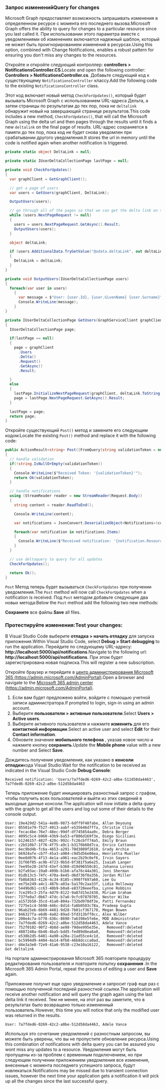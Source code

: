 <!-- markdownlint-disable MD002 MD041 -->

### <a name="query-for-changes"></a><span data-ttu-id="8f046-101">Запрос изменений</span><span class="sxs-lookup"><span data-stu-id="8f046-101">Query for changes</span></span>

<span data-ttu-id="8f046-102">Microsoft Graph предоставляет возможность запрашивать изменения в определенном ресурсе с момента его последнего вызова.</span><span class="sxs-lookup"><span data-stu-id="8f046-102">Microsoft Graph offers the ability to query for changes to a particular resource since you last called it.</span></span> <span data-ttu-id="8f046-103">При использовании этого параметра вместе с уведомлениями об изменениях включается надежный шаблон, который не может быть проигнорированием изменений в ресурсах.</span><span class="sxs-lookup"><span data-stu-id="8f046-103">Using this option, combined with Change Notifications, enables a robust pattern for ensuring you don't miss any changes to the resources.</span></span>

<span data-ttu-id="8f046-104">Откройте и откройте следующий контроллер: **controllers > NotificationsController.CS**.</span><span class="sxs-lookup"><span data-stu-id="8f046-104">Locate and open the following controller: **Controllers > NotificationsController.cs**.</span></span>
<span data-ttu-id="8f046-105">Добавьте следующий код к существующему `NotificationsController` классу.</span><span class="sxs-lookup"><span data-stu-id="8f046-105">Add the following code to the existing `NotificationsController` class.</span></span>

<span data-ttu-id="8f046-106">Этот код включает новый метод `CheckForUpdates()`, который будет вызывать Microsoft Graph с использованием URL-адреса Дельта, а затем страницы по результатам до тех пор, пока не `deltalink` обнаружит новый на завершающей странице результатов.</span><span class="sxs-lookup"><span data-stu-id="8f046-106">This code includes a new method, `CheckForUpdates()`, that will call the Microsoft Graph using the delta url and then pages through the results until it finds a new `deltalink` on the final page of results.</span></span> <span data-ttu-id="8f046-107">URL-адрес сохраняется в памяти до тех пор, пока код не будет снова уведомлен при срабатывании другого уведомления.</span><span class="sxs-lookup"><span data-stu-id="8f046-107">It stores the url in memory until the code is notified again when another notification is triggered.</span></span>

```csharp
private static object DeltaLink = null;

private static IUserDeltaCollectionPage lastPage = null;

private void CheckForUpdates()
{
  var graphClient = GetGraphClient();

  // get a page of users
  var users = GetUsers(graphClient, DeltaLink);

  OutputUsers(users);

  // go through all of the pages so that we can get the delta link on the last page.
  while (users.NextPageRequest != null)
  {
    users = users.NextPageRequest.GetAsync().Result;
    OutputUsers(users);
  }

  object deltaLink;

  if (users.AdditionalData.TryGetValue("@odata.deltaLink", out deltaLink))
  {
    DeltaLink = deltaLink;
  }
}

private void OutputUsers(IUserDeltaCollectionPage users)
{
  foreach(var user in users)
    {
      var message = $"User: {user.Id}, {user.GivenName} {user.Surname}";
      Console.WriteLine(message);
    }
}

private IUserDeltaCollectionPage GetUsers(GraphServiceClient graphClient, object deltaLink)
{
  IUserDeltaCollectionPage page;

  if(lastPage == null)
  {
    page = graphClient
      .Users
      .Delta()
      .Request()
      .GetAsync()
      .Result;

  }
  else
  {
    lastPage.InitializeNextPageRequest(graphClient, deltaLink.ToString());
    page = lastPage.NextPageRequest.GetAsync().Result;
  }

  lastPage = page;
  return page;
}
```

<span data-ttu-id="8f046-108">Откройте существующий `Post()` метод и замените его следующим кодом:</span><span class="sxs-lookup"><span data-stu-id="8f046-108">Locate the existing `Post()` method and replace it with the following code:</span></span>

```csharp
public ActionResult<string> Post([FromQuery]string validationToken = null)
{
  // handle validation
  if(!string.IsNullOrEmpty(validationToken))
  {
    Console.WriteLine($"Received Token: '{validationToken}'");
    return Ok(validationToken);
  }

  // handle notifications
  using (StreamReader reader = new StreamReader(Request.Body))
  {
    string content = reader.ReadToEnd();

    Console.WriteLine(content);

    var notifications = JsonConvert.DeserializeObject<Notifications>(content);

    foreach(var notification in notifications.Items)
    {
      Console.WriteLine($"Received notification: '{notification.Resource}', {notification.ResourceData?.Id}");
    }
  }

  // use deltaquery to query for all updates
  CheckForUpdates();

  return Ok();
}
```

<span data-ttu-id="8f046-109">`Post` Метод теперь будет вызываться `CheckForUpdates` при получении уведомления.</span><span class="sxs-lookup"><span data-stu-id="8f046-109">The `Post` method will now call `CheckForUpdates` when a notification is received.</span></span> <span data-ttu-id="8f046-110">Под `Post` методом добавьте следующие два новых метода:</span><span class="sxs-lookup"><span data-stu-id="8f046-110">Below the `Post` method add the following two new methods:</span></span>

<span data-ttu-id="8f046-111">**Сохраните** все файлы.</span><span class="sxs-lookup"><span data-stu-id="8f046-111">**Save** all files.</span></span>

### <a name="test-your-changes"></a><span data-ttu-id="8f046-112">Протестируйте изменения:</span><span class="sxs-lookup"><span data-stu-id="8f046-112">Test your changes:</span></span>

<span data-ttu-id="8f046-113">В Visual Studio Code выберите **отладка > начать отладку** для запуска приложения.</span><span class="sxs-lookup"><span data-stu-id="8f046-113">Within Visual Studio Code, select **Debug > Start debugging** to run the application.</span></span>
<span data-ttu-id="8f046-114">Перейдите по следующему URL-адресу: **http://localhost:5000/api/notifications**.</span><span class="sxs-lookup"><span data-stu-id="8f046-114">Navigate to the following url: **http://localhost:5000/api/notifications**.</span></span> <span data-ttu-id="8f046-115">При этом будет зарегистрирована новая подписка.</span><span class="sxs-lookup"><span data-stu-id="8f046-115">This will register a new subscription.</span></span>

<span data-ttu-id="8f046-116">Откройте браузер и перейдите в [центр администрирования Microsoft 365 (https://admin.microsoft.com/AdminPortal)](https://admin.microsoft.com/AdminPortal).</span><span class="sxs-lookup"><span data-stu-id="8f046-116">Open a browser and navigate to the [Microsoft 365 admin center (https://admin.microsoft.com/AdminPortal)](https://admin.microsoft.com/AdminPortal).</span></span>

1. <span data-ttu-id="8f046-117">Если вам будет предложено войти, войдите с помощью учетной записи администратора.</span><span class="sxs-lookup"><span data-stu-id="8f046-117">If prompted to login, sign-in using an admin account.</span></span>
1. <span data-ttu-id="8f046-118">Выберите **пользователи > активные пользователи**.</span><span class="sxs-lookup"><span data-stu-id="8f046-118">Select **Users > Active users**.</span></span> 
1. <span data-ttu-id="8f046-119">Выберите активного пользователя и нажмите **изменить** для его **контактной информации**.</span><span class="sxs-lookup"><span data-stu-id="8f046-119">Select an active user and select **Edit** for their **Contact information**.</span></span> 
1. <span data-ttu-id="8f046-120">Обновите значение **мобильного телефона** , указав новое число и нажмите кнопку **сохранить**.</span><span class="sxs-lookup"><span data-stu-id="8f046-120">Update the **Mobile phone** value with a new number and Select **Save**.</span></span>

<span data-ttu-id="8f046-121">Дождитесь получения уведомления, как указано в **консоли отладки**кода Visual Studio:</span><span class="sxs-lookup"><span data-stu-id="8f046-121">Wait for the notification to be received as indicated in the Visual Studio Code **Debug Console**:</span></span>

```shell
Received notification: 'Users/7a7fded6-0269-42c2-a0be-512d58da4463', 7a7fded6-0269-42c2-a0be-512d58da4463
```

<span data-ttu-id="8f046-122">Теперь приложение будет инициировать разностный запрос с графом, чтобы получить всех пользователей и выйти из этих сведений в выходные данные консоли.</span><span class="sxs-lookup"><span data-stu-id="8f046-122">The application will now initiate a delta query with the graph to get all the users and log out some of their details to the console output.</span></span>

```shell
User: 19e429d2-541a-4e0b-9873-6dff9f48fabe, Allan Deyoung
User: 05501e79-f527-4913-aabf-e535646d7ffa, Christie Cline
User: fecac4be-76e7-48ec-99df-df745854aa9c, Debra Berger
User: 4095c5c4-b960-43b9-ba53-ef806d169f3e, Diego Siciliani
User: b1246157-482f-420c-992c-fc26cbff74a5, Emily Braun
User: c2b510b7-1f76-4f75-a9c1-b3176b68d7ca, Enrico Cattaneo
User: 6ec9bd4b-fc6a-4653-a291-70d3809f2610, Grady Archie
User: b6924afe-cb7f-45a3-a904-c9d5d56e06ea, Henrietta Mueller
User: 0ee8d076-4f13-4e1a-a961-eac2b29c0ef6, Irvin Sayers
User: 31f66f05-ac9b-4723-9b5d-8f381f5a6e25, Isaiah Langer
User: 7ee95e20-247d-43ef-b368-d19d96550c81, Johanna Lorenz
User: b2fa93ac-19a0-499b-b1b6-afa76c44a301, Joni Sherman
User: 01db13c5-74fc-470a-8e45-d6d736f8a35b, Jordan Miller
User: fb0b8363-4126-4c34-8185-c998ff697a60, Lee Gu
User: ee75e249-a4c1-487b-a03a-5a170c2aa33f, Lidia Holloway
User: 5449bd61-cc63-40b9-b0a8-e83720eeefba, Lynne Robbins
User: 7ce295c3-25fa-4d79-8122-9a87d15e2438, Miriam Graham
User: 737fe0a7-0b67-47dc-b7a6-9cfc07870705, Nestor Wilke
User: a1572b58-35cd-41a0-804a-732bd978df3e, Patti Fernandez
User: 7275e1c4-5698-446c-8d1d-fa8b0503c78a, Pradeep Gupta
User: 96ab25eb-6b69-4481-9d28-7b01cf367170, Megan Bowen
User: 846327fa-e6d6-4a82-89ad-5fd313bff0cc, Alex Wilber
User: 200e4c7a-b778-436c-8690-7a6398e5fe6e, MOD Administrator
User: 7a7fded6-0269-42c2-a0be-512d58da4463, Adele Vance
User: 752f0102-90f2-4b8d-ae98-79dee995e35e,   Removed?:deleted
User: 4887248a-6b48-4ba5-bdd5-fed89d8ea6a0,   Removed?:deleted
User: e538b2d5-6481-4a90-a20a-21ad55ce4c1d,   Removed?:deleted
User: bc5994d9-4404-4a14-8fb0-46b8dccca0ad,   Removed?:deleted
User: d4e3a3e0-72e9-41a6-9538-c23e10a16122,   Removed?:deleted
Got deltalink
```

<span data-ttu-id="8f046-123">На портале администрирования Microsoft 365 повторите процедуру редактирования пользователя и повторите попытку **сохранения** .</span><span class="sxs-lookup"><span data-stu-id="8f046-123">In the Microsoft 365 Admin Portal, repeat the process of editing a user and **Save** again.</span></span>

<span data-ttu-id="8f046-124">Приложение получит еще одно уведомление и запросит граф еще раз с помощью полученной последней разностной ссылки.</span><span class="sxs-lookup"><span data-stu-id="8f046-124">The application will receive another notification and will query the graph again using the last delta link it received.</span></span> <span data-ttu-id="8f046-125">Тем не менее, на этот раз вы заметите, что в результатах было возвращено только измененный пользователь.</span><span class="sxs-lookup"><span data-stu-id="8f046-125">However, this time you will notice that only the modified user was returned in the results.</span></span>

```shell
User: 7a7fded6-0269-42c2-a0be-512d58da4463, Adele Vance
```

<span data-ttu-id="8f046-126">Используя это сочетание уведомлений с разностным запросом, вы можете быть уверены, что вы не пропустите обновление ресурса.</span><span class="sxs-lookup"><span data-stu-id="8f046-126">Using this combination of notifications with delta query you can be assured you wont miss any updates to a resource.</span></span> <span data-ttu-id="8f046-127">Уведомления могут быть пропущены из-за проблем с временным подключением, но при следующем получении приложением уведомления все изменения, внесенные с момента последнего успешного запроса, будут извлекаться.</span><span class="sxs-lookup"><span data-stu-id="8f046-127">Notifications may be missed due to transient connection issues, however the next time your application gets a notification it will pick up all the changes since the last successful query.</span></span>
